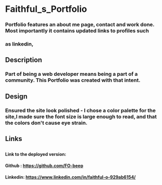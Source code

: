 # Faithful_s_Portfolio
### Portfolio features an about me page, contact and work done. Most importantly it contains updated links to profiles such 
### as linkedin, 



 





## Description
### Part of being a web developer means being a part of a community. This Portfolio was created with that intent.  


## Design 
### Ensured the site look polished - I chose a color palette for the site,I made sure the font size is large enough to read, and that the colors don't cause eye strain.


## Links
##
#### Link to the deployed version:
####
#### Github : https://github.com/FO-beep
####
#### Linkedin: https://www.linkedin.com/in/faithful-o-929ab6154/





